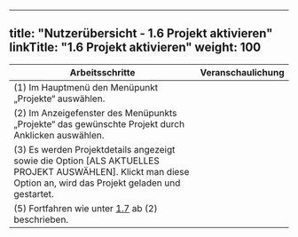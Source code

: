 
---
title: "Nutzerübersicht - 1.6 Projekt aktivieren"
linkTitle: "1.6 Projekt aktivieren"
weight: 100
---

| Arbeitsschritte | Veranschaulichung |
| ------ | :-----: |
| (1) Im Hauptmenü den Menüpunkt „Projekte“ auswählen. |  |
| (2) Im Anzeigefenster des Menüpunkts „Projekte“ das gewünschte Projekt durch Anklicken auswählen. |  |
| (3) Es werden Projektdetails angezeigt sowie die Option [ALS AKTUELLES PROJEKT AUSWÄHLEN]. Klickt man diese Option an, wird das Projekt geladen und gestartet. |  |
| (5) Fortfahren wie unter [1.7](1.7%20Profiling-Modul%20zum%20Projekt%20hinzufügen) ab (2) beschrieben. |  |